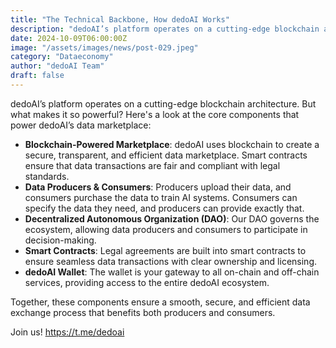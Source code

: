 ```yaml
---
title: "The Technical Backbone, How dedoAI Works"
description: "dedoAI’s platform operates on a cutting-edge blockchain architecture. But what makes it so powerful? Here's a look at the core components that power dedoAI’s data marketplace."
date: 2024-10-09T06:00:00Z
image: "/assets/images/news/post-029.jpeg"
category: "Dataeconomy"
author: "dedoAI Team"
draft: false
---
```


dedoAI’s platform operates on a cutting-edge blockchain architecture. But what makes it so powerful? Here's a look at the core components that power dedoAI’s data marketplace:

- **Blockchain-Powered Marketplace**:
  dedoAI uses blockchain to create a secure, transparent, and efficient data marketplace. Smart contracts ensure that data transactions are fair and compliant with legal standards.
- **Data Producers & Consumers**: 
  Producers upload their data, and consumers purchase the data to train AI systems. Consumers can specify the data they need, and producers can provide exactly that.
- **Decentralized Autonomous Organization (DAO)**:
Our DAO governs the ecosystem, allowing data producers and consumers to participate in decision-making.
- **Smart Contracts**:
  Legal agreements are built into smart contracts to ensure seamless data transactions with clear ownership and licensing.
- **dedoAI Wallet**:
  The wallet is your gateway to all on-chain and off-chain services, providing access to the entire dedoAI ecosystem.

Together, these components ensure a smooth, secure, and efficient data exchange process that benefits both producers and consumers.

Join us! https://t.me/dedoai
